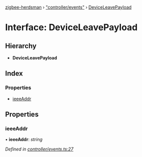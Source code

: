 [zigbee-herdsman](../README.md) › ["controller/events"](../modules/_controller_events_.md) › [DeviceLeavePayload](_controller_events_.deviceleavepayload.md)

# Interface: DeviceLeavePayload

## Hierarchy

* **DeviceLeavePayload**

## Index

### Properties

* [ieeeAddr](_controller_events_.deviceleavepayload.md#ieeeaddr)

## Properties

###  ieeeAddr

• **ieeeAddr**: *string*

*Defined in [controller/events.ts:27](https://github.com/Koenkk/zigbee-herdsman/blob/master/src/controller/events.ts#L27)*
